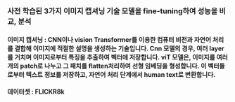 ### 사전 학습된 3가지 이미지 캡셔닝 기술 모델을 fine-tuning하여 성능을 비교, 분석

#### 이미지 캡셔닝 : CNN이나 vision Transformer를 이용한 컴퓨터 비전과 자연어 처리를 결합해 이미지에 적절한 설명을 생성하는 기술입니다. Cnn 모델의 경우, 여러 layer를 거치며 이미지로부터 특징을 추출하여 벡터에 저장합니다. viT 모델은, 이미지를 여러개의 patch로 나누고 그 패치를 flatten처리하여 선형 임베딩을 형성합니다. 이 벡터들로부터 텍스트 정보를 저장하고, 자연어 처리 단계에서 human text로 변환합니다.

#### 데이터셋 : FLICKR8k
